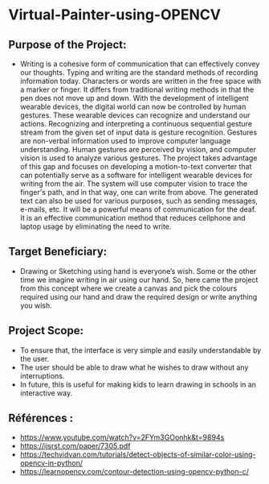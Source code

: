 # Virtual-Painter-using-OPENCV
## Purpose of the Project: 

- Writing is a cohesive form of communication that can effectively convey our thoughts. Typing and writing are the standard methods of recording information today. Characters or words are written in the free space with a marker or finger. It differs from traditional writing methods in that the pen does not move up and down. With the development of intelligent wearable devices, the digital world can now be controlled by human gestures. These wearable devices can recognize and understand our actions. Recognizing and interpreting a continuous sequential gesture stream from the given set of input data is gesture recognition. Gestures are non-verbal information used to improve computer language understanding. Human gestures are perceived by vision, and computer vision is used to analyze various gestures. The project takes advantage of this gap and focuses on developing a motion-to-text converter that can potentially serve as a software for intelligent wearable devices for writing from the air. The system will use computer vision to trace the finger's path, and in that way, one can write from above. The generated text can also be used for various purposes, such as sending messages, e-mails, etc. It will be a powerful means of communication for the deaf. It is an effective communication method that reduces cellphone and laptop usage by eliminating the need to write.

## Target Beneficiary:

- Drawing or Sketching using hand is everyone’s wish. Some or the other time we imagine writing in air using our hand. So, here came the project from this concept where we create a canvas and pick the colours required using our hand and draw the required design or write anything you wish.

## Project Scope:

- To ensure that, the interface is very simple and easily understandable by the user.
- The user should be able to draw what he wishes to draw without any interruptions.
- In future, this is useful for making kids to learn drawing in schools in an interactive way.

## Références :

- https://www.youtube.com/watch?v=2FYm3GOonhk&t=9894s
- https://ijsrst.com/paper/7305.pdf
- https://techvidvan.com/tutorials/detect-objects-of-similar-color-using-opencv-in-python/
- https://learnopencv.com/contour-detection-using-opencv-python-c/





